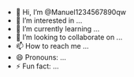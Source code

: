 - 👋 Hi, I’m @Manuel1234567890qw
- 👀 I’m interested in ...
- 🌱 I’m currently learning ...
- 💞️ I’m looking to collaborate on ...
- 📫 How to reach me ...
- 😄 Pronouns: ...
- ⚡ Fun fact: ...

<!---
Manuel1234567890qw/Manuel1234567890qw is a ✨ special ✨ repository because its `README.md` (this file) appears on your GitHub profile.
You can click the Preview link to take a look at your changes.
--->
